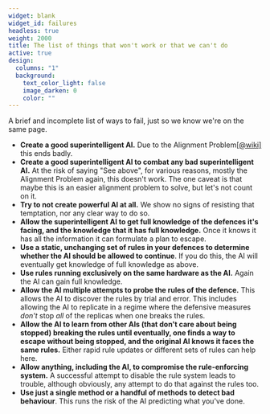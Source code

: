 ```yaml
---
widget: blank
widget_id: failures
headless: true
weight: 2000
title: The list of things that won't work or that we can't do
active: true
design:
  columns: "1"
  background:
    text_color_light: false
    image_darken: 0
    color: ""
---
```


A brief and incomplete list of ways to fail, just so we know we're on the same page.

 - **Create a good superintelligent AI.**  Due to the Alignment Problem[\[@wiki\]](https://en.wikipedia.org/wiki/AI_alignment) this ends badly.
 - **Create a good superintelligent AI to combat any bad superintelligent AI.**  At the risk of saying "See above", for various reasons, mostly the Alignment Problem again, this doesn't work.  The one caveat is that maybe this is an easier alignment problem to solve, but let's not count on it.
 - **Try to not create powerful AI at all.**  We show no signs of resisting that temptation, nor any clear way to do so.
 - **Allow the superintelligent AI to get full knowledge of the defences it's facing, and the knowledge that it has full knowledge.**  Once it knows it has all the information it can formulate a plan to escape.
 - **Use a static, unchanging set of rules in your defences to determine whether the AI should be allowed to continue**.  If you do this, the AI will eventually get knowledge of full knowledge as above.
 - **Use rules running exclusively on the same hardware as the AI.**  Again the AI can gain full knowledge.
 - **Allow the AI multiple attempts to probe the rules of the defence.**  This allows the AI to discover the rules by trial and error.  This includes allowing the AI to replicate in a regime where the defensive measures *don't* stop *all* of the replicas when one breaks the rules.
 - **Allow the AI to learn from other AIs (that don't care about being stopped) breaking the rules until eventually, one finds a way to escape without being stopped, and the original AI knows it faces the same rules.**  Either rapid rule updates or different sets of rules can help here.
 - **Allow anything, including the AI, to compromise the rule-enforcing system.**  A successful attempt to disable the rule system leads to trouble, although obviously, any attempt to do that against the rules too.
 - **Use just a single method or a handful of methods to detect bad behaviour**.  This runs the risk of the AI predicting what you've done.
